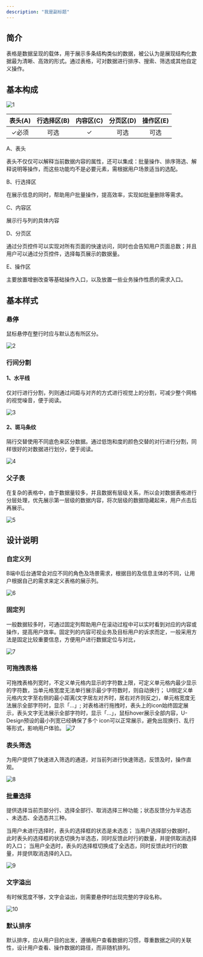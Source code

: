 ```yaml
---
description: "我是副标题"
---
```

<!--副标题具体写法见源代码模式-->

## 简介

表格是数据呈现的载体，用于展示多条结构类似的数据，被公认为是展现结构化数据最为清晰、高效的形式。通过表格，可对数据进行排序、搜索、筛选或其他自定义操作。



## 基本构成
![1](../../../images/table/1-8774978.png)

| 表头(A) | 行选择区(B) | 内容区(C) | 分页区(D) | 操作区(E) |
| :-----: | :---------: | :-------: | :-------: | :-------: |
|  ✓必须  |    可选     |     ✓     |   可选    |   可选    |

A、表头

表头不仅仅可以解释当前数据内容的属性，还可以集成：批量操作、排序筛选、解释说明等操作，而这些功能均不是必要元素，需根据用户场景适当的选配。

B、行选择区

在展示信息的同时，帮助用户批量操作，提高效率，实现如批量删除等需求。

C、内容区

展示行与列的具体内容

D、分页区

通过分页控件可以实现对所有页面的快速访问，同时也会告知用户页面总数；并且用户可以通过分页控件，选择每页展示的数据量。

E、操作区

主要放置增删改查等基础操作入口，以及放置一些业务操作性质的需求入口。




## 基本样式
### 悬停

鼠标悬停在整行时应与默认态有所区分。

![2](../../../images/table/2-8778714.png)

### 行间分割

#### 1、水平线

仅对行进行分割，列则通过间距与对齐的方式进行视觉上的分割，可减少整个网格的视觉噪音，便于阅读。

![3](../../../images/table/3-8778857.png)

#### 2、斑马条纹

隔行交替使用不同底色来区分数据。通过低饱和度的颜色交替的对行进行分割，同样很好的对数据进行划分，便于阅读。

![4](../../../images/table/4-8778909.png)



### 父子表

在复杂的表格中，由于数据量较多，并且数据有层级关系，所以会对数据表格进行分层处理，优先展示第一层级的数据内容，将次层级的数据隐藏起来，用户点击后再展示。

![5](../../../images/table/5-8781078.png)




## 设计说明


### 自定义列

B端中后台通常会对应不同的角色及场景需求，根据目的及信息主体的不同，让用户根据自己的需求来定义表格的展示列。

![6](../../../images/table/6-8782149.png)

### 固定列

一般数据较多时，可通过固定列帮助用户在滚动过程中可以实时看到对应的内容或操作，提高用户效率。固定列的内容可视业务及目标用户的诉求而定，一般采用方法是固定比较重要信息，方便用户进行数据定位与对比，

![7](../../../images/table/7-8782376.png)

### 可拖拽表格
可拖拽表格列宽时，不定义单元格内显示的字符数上限，可定义单元格内最少显示的字符数，当单元格宽度无法单行展示最少字符数时，则自动换行；
UI侧定义单元格内文字至右侧的最小距离(文字居左对齐时，居右对齐则反之)，单元格宽度无法展示全部字符时，显示「…」;
对表格进行拖拽时，表头上的icon始终固定展示，表头文字无法展示全部字符时，显示「…」，鼠标hover展示全部内容，U-Design预设的最小列宽已经确保了多个 icon可以正常展示，避免出现换行、乱行等形式，影响用户体验。
![7](../../../images/table/22.png)


### 表头筛选

为用户提供了快速进入筛选的通道，对当前列进行快速筛选，反馈及时，操作直观。

![8](../../../images/table/8-8783074.png)




### 批量选择

提供选择当前页部分行、选择全部行、取消选择三种功能；状态反馈分为半选态 、未选态、全选态共三种。

当用户未进行选择时，表头的选择框的状态是未选态；
当用户选择部分数据时，此时表头的选择框的状态切换为半选态，同时反馈此时行的数量，并提供取消选择的入口；
当用户全选时，表头的选择框切换成了全选态，同时反馈此时行的数量，并提供取消选择的入口。

![9](../../../images/table/9-8783460.png)



### 文字溢出

有时候宽度不够，文字会溢出，则需要悬停时出现完整的字段名称。

![10](../../../images/table/10-8787462.png)

### 默认排序

默认排序，应从用户目的出发，遵循用户查看数据的习惯，尊重数据之间的关联性，设计用户查看、操作数据的路径，而非随机排列。




<!--

## 主题

| 内容 | 值           | 默认值  |
| :--- | :----------- | :------ |
| icon | icon/nothing | nothing |
| icon | icon/nothing | nothing |


## 相关文档

1. [Tag 标签](https://www.ucloud.cn)
2. [Notice 提示](https://www.ucloud.cn)

-->

